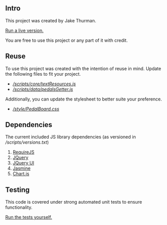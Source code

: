 ## Intro
This project was created by Jake Thurman.

[Run a live version.](http://jakethurman.github.io/pedalboard/)

You are free to use this project or any part of it with credit.

## Reuse
To use this project was created with the intention of reuse in mind. Update the following files to fit your project.

- *[/scripts/core/textResources.js](/scripts/core/textResources.js)* 
- *[/scripts/data/pedalsGetter.js](/scripts/data/pedalsGetter.js)*

Additionally, you can update the stylesheet to better suite your preference.

- *[/style/PedalBoard.css](/style/PedalBoard.css)*

## Dependencies
The current included JS library dependencies (as versioned in */scripts/versions.txt*)

1. [RequireJS](http://www.requirejs.org)
2. [JQuery](http://jquery.com/)
3. [JQuery UI](https://jqueryui.com/)
4. [Jasmine](http://jasmine.github.io/)
5. [Chart.js](http://www.chartjs.org)

## Testing
This code is covered under strong automated unit tests to ensure functionality.

[Run the tests yourself.](http://jakethurman.github.io/pedalboard/tests.html)